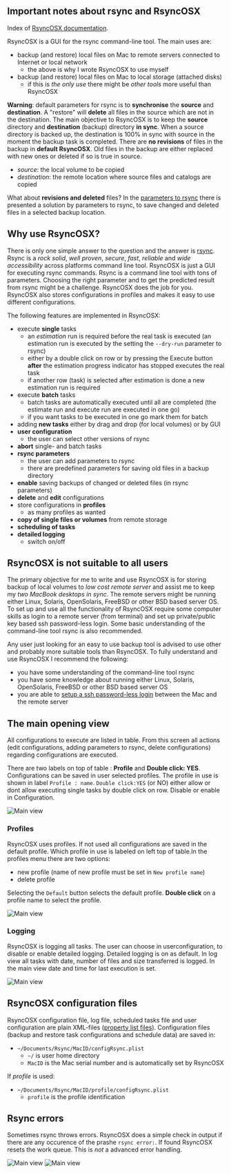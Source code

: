 ## Important notes about rsync and RsyncOSX

Index of [RsyncOSX documentation](https://rsyncosx.github.io/Documentation/).

RsyncOSX is a GUI for the rsync command-line tool. The main uses are:

- backup (and restore) local files on Mac to remote servers connected to Internet or local network
  - the above is why I wrote RsyncOSX to use myself
- backup (and restore) local files on Mac to local storage (attached disks)
  - if this is _the only use_ there might be _other tools_ more useful than RsyncOSX

**Warning**: default parameters for rsync is to **synchronise** the **source** and **destination**. A "restore" will **delete** all files in the source which are not in the destination. The main objective to RsyncOSX is to keep the **source** directory and **destination** (backup) directory **in sync**. When a source directory is backed up, the destination is 100% in sync with source in the moment the backup task is completed. There are **no revisions** of files in the backup in **default RsyncOSX**. Old files in the backup are either replaced with new ones or deleted if so is true in source.

- _source_: the local volume to be copied
- _destination_: the remote location where source files and catalogs are copied

What about **revisions and deleted** files? In the [parameters to rsync](Parameters.md) there is presented a solution by parameters to rsync, to save changed and deleted files in a selected backup location.


## Why use RsyncOSX?

There is only one simple answer to the question and the answer is [rsync](https://en.wikipedia.org/wiki/Rsync). Rsync is a _rock solid_, _well proven_, _secure_, _fast_, _reliable_ and _wide accessibility_ across platforms command line tool. RsyncOSX is just a GUI for executing rsync commands. Rsync is a command line tool with tons of parameters. Choosing the right parameter and to get the predicted result from rsync might be a challenge. RsyncOSX does the job for you. RsyncOSX also stores configurations in profiles and makes it easy to use different configurations.

The following features are implemented in RsyncOSX:

- execute **single** tasks
  - an *estimation* run is required before the real task is executed (an estimation run is executed by the setting the `--dry-run` parameter to rsync)
  - either by a double click on row or by pressing the Execute button **after** the estimation progress indicator has stopped executes the real task
  - if another row (task) is selected after estimation is done a new estimation run is required
- execute **batch** tasks
  - batch tasks are automatically executed until all are completed (the estimate run and execute run are executed in one go)
  - if you want tasks to be executed in one go mark them for batch
- adding **new tasks** either by drag and drop (for local volumes) or by GUI
- **user configuration**
  - the user can select other versions of rsync
- **abort** single- and batch tasks
- **rsync parameters**
  - the user can add parameters to rsync
  - there are predefined parameters for saving old files in a backup directory
- **enable** saving backups of changed or deleted files (in rsync parameters)
- **delete** and **edit** configurations
- store configurations in **profiles**
	- as many profiles as wanted
- **copy of single files or volumes** from remote storage
- **scheduling of tasks**
- **detailed logging**
  - switch on/off


## RsyncOSX is not suitable to all users

The primary objective for me to write and use RsyncOSX is for storing backup of local volumes to _low cost remote server_ and assist me to keep my _two MacBook desktops in sync_. The remote servers might be running either Linux, Solaris, OpenSolaris, FreeBSD or other BSD based server OS. To set up and use all the functionality of RsyncOSX require some computer skills as login to a remote server (from terminal) and set up private/public key based ssh password-less login. Some basic understanding of the command-line tool rsync is also recommended.

Any user just looking for an easy to use backup tool is advised to use other and probably more suitable tools than RsyncOSX. To fully understand and use RsyncOSX I recommend the following:

- you have some understanding of the command-line tool rsync
- you have some knowledge about running either Linux, Solaris, OpenSolaris, FreeBSD or other BSD based server OS
- you are able to [setup a ssh password-less login](PasswordlessLogin.md) between the Mac and the remote server


## The main opening view

All configurations to execute are listed in table. From this screen all actions (edit configurations, adding parameters to rsync, delete configurations) regarding configurations are executed.

There are two labels on top of table : **Profile** and **Double click: YES**. Configurations can be saved in user selected profiles. The profile in use is shown in label `Profile : name`. `Double click:YES` (or NO) either allow or dont allow executing single tasks by double click on row. Disable or enable in Configuration.

![Main view](screenshots/master/main.png)


### Profiles

RsyncOSX uses profiles. If not used all configurations are saved in the default profile. Which profile in use is labeled on left top of table.In the profiles menu there are two options:

- new profile (name of new profile must be set in `New profile name`)
- delete profile

Selecting the `Default` button selects the default profile. **Double click** on a profile name to select the profile.

![Main view](screenshots/master/profile.png)

### Logging

RsyncOSX is logging all tasks. The user can choose in userconfiguration, to disable or enable detailed logging. Detailed logging is on as default. In log view all tasks with date, number of files and size transferred is logged. In the main view date and time for last execution is set.

![Main view](screenshots/master/log.png)

## RsyncOSX configuration files

RsyncOSX configuration file, log file, scheduled tasks file and user configuration are plain XML-files ([property list files](https://en.wikipedia.org/wiki/Property_list)). Configuration files (backup and restore task configurations and schedule data) are saved in:

- `~/Documents/Rsync/MacID/configRsync.plist`
  - `~/` is user home directory
  - `MacID` is the Mac serial number and is automatically set by RsyncOSX

If _profile_ is used:

- `~/Documents/Rsync/MacID/profile/configRsync.plist`
  - `profile` is the profile identification

## Rsync errors

Sometimes rsync throws errors. RsyncOSX does a simple check in output if there are any occurence of the prashe `rsync error:`. If found RsyncOSX resets the work queue. This is *not* a advanced error handling.

![Main view](screenshots/master/error.png)
![Main view](screenshots/master/config.png)